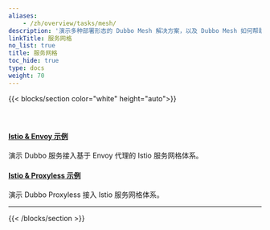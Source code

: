 ```yaml
---
aliases:
    - /zh/overview/tasks/mesh/
description: '演示多种部署形态的 Dubbo Mesh 解决方案，以及 Dubbo Mesh 如何帮助用户实现架构的平滑迁移。 '
linkTitle: 服务网格
no_list: true
title: 服务网格
toc_hide: true
type: docs
weight: 70
---
```




{{< blocks/section color="white" height="auto">}}
<div class="td-content list-page">
    <div class="lead"></div><header class="article-meta">
    </header><div class="row">
    <div class="col-sm col-md-6 mb-4">
        <div class="h-100 card shadow" href="#">
            <div class="card-body">
                <h4 class="card-title">
                    <a href='{{< relref "./migration/dubbo-mesh/" >}}'>Istio & Envoy 示例</a>
                </h4>
                <p>演示 Dubbo 服务接入基于 Envoy 代理的 Istio 服务网格体系。</p>
            </div>
        </div>
    </div>
    <div class="col-sm col-md-6 mb-4">
        <div class="h-100 card shadow">
            <div class="card-body">
                <h4 class="card-title">
                    <a href='{{< relref "./migration/proxyless/" >}}'>Istio & Proxyless 示例</a>
                </h4>
                <p>演示 Dubbo Proxyless 接入 Istio 服务网格体系。</p>
            </div>
        </div>
    </div>
</div>
<hr>
</div>

{{< /blocks/section >}}